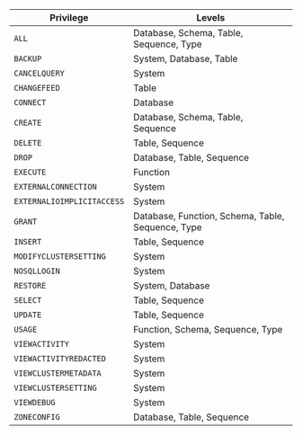 Privilege | Levels
----------|------------
`ALL` | Database, Schema, Table, Sequence, Type
`BACKUP` | System, Database, Table
`CANCELQUERY` | System
`CHANGEFEED` | Table
`CONNECT` | Database
`CREATE` | Database, Schema, Table, Sequence
`DELETE` | Table, Sequence
`DROP` | Database, Table, Sequence
`EXECUTE` | Function
`EXTERNALCONNECTION` | System
`EXTERNALIOIMPLICITACCESS` | System
`GRANT` | Database, Function, Schema, Table, Sequence, Type
`INSERT` | Table, Sequence
`MODIFYCLUSTERSETTING` | System
`NOSQLLOGIN` | System
`RESTORE` | System, Database
`SELECT` | Table, Sequence
`UPDATE` | Table, Sequence
`USAGE`  | Function, Schema, Sequence, Type
`VIEWACTIVITY` | System
`VIEWACTIVITYREDACTED` | System
`VIEWCLUSTERMETADATA` | System
`VIEWCLUSTERSETTING` | System
`VIEWDEBUG` | System
`ZONECONFIG` | Database, Table, Sequence
